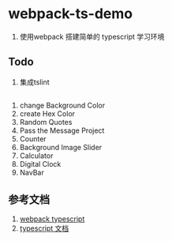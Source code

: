 # webpack-ts-demo
1. 使用webpack 搭建简单的 typescript 学习环境
   
## Todo
1. 集成tslint   

## 
1. change Background Color
2. create Hex Color
3. Random  Quotes
4. Pass the Message Project
5. Counter
6. Background Image Slider
7. Calculator 
8. Digital Clock
9. NavBar



## 参考文档
1. [webpack typescript](https://www.webpackjs.com/guides/typescript/)
2. [typescript 文档](https://www.tslang.cn/docs/handbook/basic-types.html)

